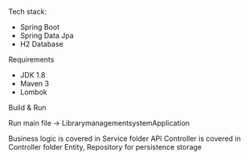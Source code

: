 

Tech stack:
  - Spring Boot
  - Spring Data Jpa
  - H2 Database

Requirements
- JDK 1.8
- Maven 3
- Lombok

Build & Run

Run main file -> LibrarymanagementsystemApplication

Business logic is covered in Service folder
API Controller is covered in Controller folder
Entity, Repository for persistence storage


